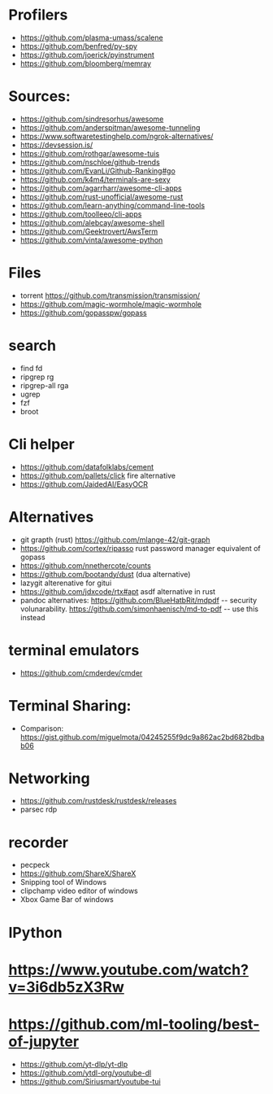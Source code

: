 
# Profilers
* https://github.com/plasma-umass/scalene
* https://github.com/benfred/py-spy
* https://github.com/joerick/pyinstrument
* https://github.com/bloomberg/memray

# Sources:
* https://github.com/sindresorhus/awesome
* https://github.com/anderspitman/awesome-tunneling
* https://www.softwaretestinghelp.com/ngrok-alternatives/
* https://devsession.is/
* https://github.com/rothgar/awesome-tuis
* https://github.com/nschloe/github-trends
* https://github.com/EvanLi/Github-Ranking#go
* https://github.com/k4m4/terminals-are-sexy
* https://github.com/agarrharr/awesome-cli-apps
* https://github.com/rust-unofficial/awesome-rust
* https://github.com/learn-anything/command-line-tools
* https://github.com/toolleeo/cli-apps
* https://github.com/alebcay/awesome-shell
* https://github.com/Geektrovert/AwsTerm
* https://github.com/vinta/awesome-python


# Files
* torrent https://github.com/transmission/transmission/
* https://github.com/magic-wormhole/magic-wormhole
* https://github.com/gopasspw/gopass


# search
* find fd
* ripgrep rg
* ripgrep-all rga
* ugrep
* fzf
* broot


# Cli helper
* https://github.com/datafolklabs/cement
* https://github.com/pallets/click fire alternative
* https://github.com/JaidedAI/EasyOCR


# Alternatives
* git grapth (rust) https://github.com/mlange-42/git-graph
* https://github.com/cortex/ripasso rust password manager equivalent of gopass
* https://github.com/nnethercote/counts
* https://github.com/bootandy/dust (dua alternative)
* lazygit  alterenative for gitui
* https://github.com/jdxcode/rtx#apt asdf alternative in rust
* pandoc alternatives: https://github.com/BlueHatbRit/mdpdf -- security volunarability. https://github.com/simonhaenisch/md-to-pdf  -- use this instead

# terminal emulators
* https://github.com/cmderdev/cmder

# Terminal Sharing: 
* Comparison: https://gist.github.com/miguelmota/04245255f9dc9a862ac2bd682bdbab06

# Networking
* https://github.com/rustdesk/rustdesk/releases
* parsec rdp

# recorder
* pecpeck
* https://github.com/ShareX/ShareX
* Snipping tool of Windows
* clipchamp video editor of windows
* Xbox Game Bar of windows

# IPython
# https://www.youtube.com/watch?v=3i6db5zX3Rw
# https://github.com/ml-tooling/best-of-jupyter
* https://github.com/yt-dlp/yt-dlp
* https://github.com/ytdl-org/youtube-dl
* https://github.com/Siriusmart/youtube-tui
